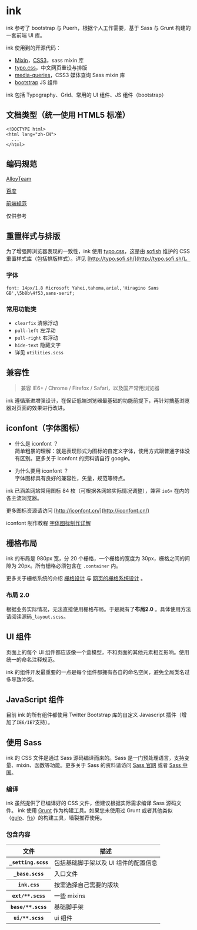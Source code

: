 # ink

ink 参考了 bootstrap 与 Puerh，根据个人工作需要，基于 Sass 与 Grunt 构建的一套前端 UI 库。

ink 使用到的开源代码：

- [Mixin](https://github.com/marvin1023/sassCore/blob/master/core/_mixin.scss)，[CSS3](https://github.com/marvin1023/sassCore/blob/master/core/_css3.scss)，sass mixin 库
- [typo.css](http://typo.sofi.sh/)，中文网页重设与排版
- [media-queries](https://github.com/paranoida/sass-mediaqueries/blob/master/_media-queries.scss)，CSS3 媒体查询 Sass mixin 库
- [bootstrap](https://github.com/twbs/bootstrap) JS 组件


ink 包括 Typography、Grid、常用的 UI 组件、JS 组件（bootstrap）



## 文档类型（统一使用 HTML5 标准）

	<!DOCTYPE html>
	<html lang="zh-CN">
	  ...
	</html>
	
## 编码规范

[AlloyTeam](https://github.com/AlloyTeam/alloyteam.github.com)

[百度](https://github.com/ecomfe/spec)

[前端规范](http://front-end-standards.com/)

仅供参考

## 重置样式与排版

为了增强跨浏览器表现的一致性，ink 使用 [typo.css](http://typo.sofi.sh/)，这是由 [sofish](https://github.com/sofish) 维护的 CSS 重置样式库（包括排版样式）。详见 [http://typo.sofi.sh/](http://typo.sofi.sh/)。

### 字体

	font: 14px/1.8 Microsoft Yahei,tahoma,arial,'Hiragino Sans GB',\5b8b\4f53,sans-serif;
		
### 常用功能类

- `clearfix` 清除浮动
- `pull-left` 左浮动
- `pull-right` 右浮动
- `hide-text` 隐藏文字
- 详见 `utilities.scss`

## 兼容性

> 兼容 IE6+ / Chrome / Firefox / Safari，以及国产常用浏览器

ink 遵循渐进增强设计，在保证低端浏览器最基础的功能前提下，再针对搞基浏览器对页面的效果进行改进。

## iconfont（字体图标）

- 什么是 iconfont ？<br>
  简单粗暴的理解：就是表现形式为图标的自定义字体，使用方式跟普通字体没有区别。更多关于 iconfont 的资料请自行 google。
  
- 为什么要用 iconfont ？<br>
  字体图标具有良好的兼容性，矢量，规范等特点。
  
ink 已涵盖网站常用图标 84 枚（可根据各网站实际情况调整），兼容 `ie6+` 在内的各主流浏览器。

更多图标资源请访问 [http://iconfont.cn/](http://iconfont.cn/)

iconfont 制作教程 [字体图标制作详解](http://www.uisdc.com/make-the-font-icon)

## 栅格布局

ink 的布局是 980px 宽，分 20 个栅格，一个栅格的宽度为 30px，栅格之间的间隙为 20px。所有栅格必须包含在 `.container` 内。

更多关于栅格系统的介绍 [栅格设计](https://zh.wikipedia.org/wiki/%E6%A0%85%E6%A0%BC%E8%AE%BE%E8%AE%A1) 与 [网页的栅格系统设计](http://ued.taobao.org/blog/2008/09/grid_systems/) 。

### 布局 2.0

根据业务实际情况，无法直接使用栅格布局。于是就有了**布局2.0** 。具体使用方法请阅读源码`_layout.scss`。

## UI 组件

页面上的每个 UI 组件都应该像一个盒模型，不和页面的其他元素相互影响。使用统一的命名注释规范。

ink 的组件开发最重要的一点是每个组件都拥有各自的命名空间，避免全局类名过多导致冲突。

## JavaScript 组件

目前 ink 的所有组件都使用 Twitter Bootstrap 库的自定义 Javascript 插件（增加了`IE6/IE7`支持）。


## 使用 Sass

ink 的 CSS 文件是通过 Sass 源码编译而来的。Sass 是一门预处理语言，支持变量、mixin、函数等功能。更多关于 Sass 的资料请访问 [Sass 官网](http://sass-lang.com/) 或者 [Sass 中国](http://cn-sass.com/)。

### 编译

ink 虽然提供了已编译好的 CSS 文件，但建议根据实际需求编译 Sass 源码文件。
ink 使用 [Grunt](http://gruntjs.cn/) 作为构建工具。如果您未使用过 Grunt 或者其他类似（[gulp](http://gulpjs.com/)、[fis](http://fis.baidu.com/)）的构建工具，墙裂推荐使用。

### 包含内容

<table>
      <thead>
        <tr>
          <th>文件</th>
          <th>描述</th>
        </tr>
      </thead>
      <tbody>
        <tr>
          <th scope="row"><code>_setting.scss</code></th>
          <td>包括基础脚手架以及 UI 组件的配置信息</td>
        </tr>
        <tr>
          <th scope="row"><code>_base.scss</code></th>
          <td>入口文件</td>
        </tr>
        <tr>
          <th scope="row"><code>ink.css</code></th>
          <td>按需选择自己需要的版块</td>
        </tr>
        <tr>
          <th scope="row"><code>ext/**.scss</code></th>
          <td>一些 mixins</td>
        </tr>
        <tr>
          <th scope="row"><code>base/**.scss</code></th>
          <td>基础脚手架</td>
        </tr>
        <tr>
          <th scope="row"><code>ui/**.scss</code></th>
          <td>ui 组件</td>
        </tr>       
      </tbody>
    </table>